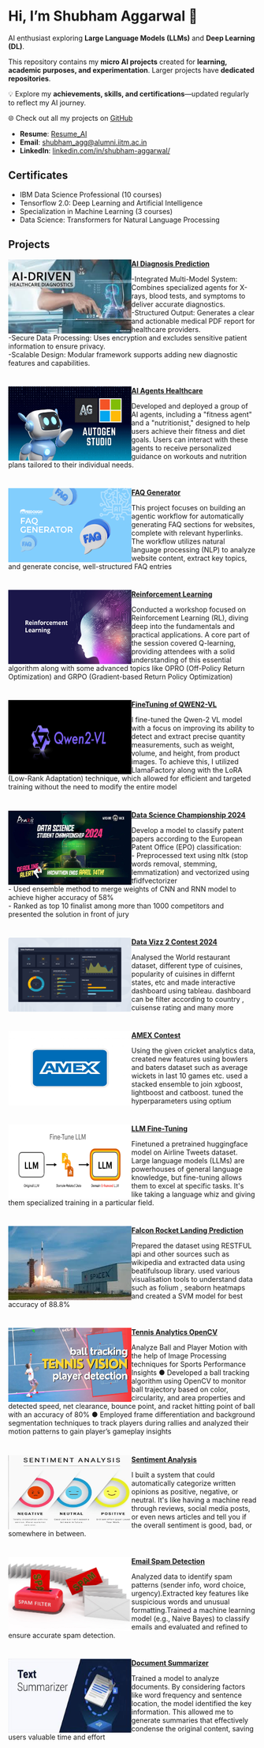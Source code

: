 # Hi, I’m Shubham Aggarwal 👋

AI enthusiast exploring **Large Language Models (LLMs)** and **Deep Learning (DL)**.

This repository contains my **micro AI projects** created for **learning, academic purposes, and experimentation**. Larger projects have **dedicated repositories**.

💡 Explore my **achievements, skills, and certifications**—updated regularly to reflect my AI journey.

🌐 Check out all my projects on [GitHub](https://github.com/Shubham2376G)


- **Resume**: [Resume_AI](https://github.com/Shubham2376G/AI_Projects/tree/main/Resume)
- **Email**: [shubham_agg@alumni.iitm.ac.in](shubham_agg@alumni.iitm.ac.in)
- **LinkedIn**: [linkedin.com/in/shubham-aggarwal/](https://linkedin.com/in/shubham-aggarwal-a63b40276/)

## Certificates
- IBM Data Science Professional (10 courses)
- Tensorflow 2.0: Deep Learning and Artificial Intelligence
- Specialization in Machine Learning (3 courses)
- Data Science: Transformers for Natural Language Processing

## Projects

<img align="left" width="250" height="150" src="https://github.com/Shubham2376G/AI_Projects/blob/main/Images/seed.jpg"> **[AI Diagnosis Prediction ](https://github.com/Shubham2376G/AI_Projects/tree/main/AI_Medical_Diagnosis_App)**

-Integrated Multi-Model System: Combines specialized agents for X-rays, blood tests, and symptoms to deliver accurate diagnostics.<br>
-Structured Output: Generates a clear and actionable medical PDF report for healthcare providers.<br>
-Secure Data Processing: Uses encryption and excludes sensitive patient information to ensure privacy.<br>
-Scalable Design: Modular framework supports adding new diagnostic features and capabilities.

#

<img align="left" width="250" height="150" src="https://github.com/Shubham2376G/AI_Projects/blob/main/Images/autogen.jpg"> **[AI Agents Healthcare ](https://github.com/Shubham2376G/AI_Projects/tree/main/AI_Agents)**

Developed and deployed a group of AI agents, including a "fitness agent" and a "nutritionist," designed to help users achieve their fitness and diet goals. Users can interact with these agents to receive personalized guidance on workouts and nutrition plans tailored to their individual needs.

#

<img align="left" width="250" height="150" src="https://github.com/Shubham2376G/AI_Projects/blob/main/Images/FAQ.png"> **[FAQ Generator](https://github.com/Shubham2376G/AI_Projects/tree/main/FAQ_finetuned_gpt2)**


This project focuses on building an agentic workflow for automatically generating FAQ sections for websites, complete with relevant hyperlinks. The workflow utilizes natural language processing (NLP) to analyze website content, extract key topics, and generate concise, well-structured FAQ entries

#

<img align="left" width="250" height="150" src="https://github.com/Shubham2376G/AI_Projects/blob/main/Images/RL.jpg"> **[Reinforcement Learning](https://github.com/Shubham2376G/AI_Projects/tree/main/Reinforcement_Learning)**


Conducted a workshop focused on Reinforcement Learning (RL), diving deep into the fundamentals and practical applications.  A core part of the session covered Q-learning, providing attendees with a solid understanding of this essential algorithm along with some advanced topics like OPRO (Off-Policy Return Optimization) and GRPO (Gradient-based Return Policy Optimization)

#

<img align="left" width="250" height="150" src="https://github.com/Shubham2376G/AI_Projects/blob/main/Images/qwen2.png"> **[FineTuning of QWEN2-VL ](https://github.com/Shubham2376G/AI_Projects/tree/main/LLM_Cookbook/Qwen2vl_finetuning)**


I fine-tuned the Qwen-2 VL model with a focus on improving its ability to detect and extract precise quantity measurements, such as weight, volume, and height, from product images. To achieve this, I utilized LlamaFactory along with the LoRA (Low-Rank Adaptation) technique, which allowed for efficient and targeted training without the need to modify the entire model

#

<img align="left" width="250" height="150" src="https://github.com/Shubham2376G/AI_Projects/blob/main/Images/champion.jfif"> **[Data Science Championship 2024](https://github.com/Shubham2376G/AI_Projects/tree/d6bca8f0b1a0d927973d16e03ff824f81ff071ed/DataScienceChampionship2024)**


Develop a model to classify patent papers according to the European Patent Office (EPO) classification: <br> - Preprocessed text using nltk (stop words removal, stemming, lemmatization) and vectorized using tfidfvectorizer<br>- Used ensemble method to merge weights of CNN and RNN model to achieve higher accuracy of 58%<br> - Ranked as top 10 finalist among more than 1000 competitors and presented the solution in front of jury

#

<img align="left" width="250" height="150" src="https://github.com/Shubham2376G/AI_Projects/blob/main/Images/data_vizz.png"> **[Data Vizz 2 Contest 2024](https://github.com/Shubham2376G/AI_Projects/tree/main/Data_Vizz_2)**

Analysed the World restaurant dataset, different type of cuisines, popularity of cuisines in differnt states, etc and made interactive dashboard using tableau. dashboard can be filter according to country , cuisense rating and many more

#

<img align="left" width="250" height="150" src="https://github.com/Shubham2376G/AI_Projects/blob/main/Images/amex-card1708.jpg"> **[AMEX Contest](https://github.com/Shubham2376G/AI_Projects/tree/main/AMEX_Contest_2024)**

Using the given cricket analytics data, created new features using bowlers and baters dataset such as average wickets in last 10 games etc. used a stacked ensemble to join xgboost, lightboost and catboost. tuned the hyperparameters using optium

#

<img align="left" width="250" height="150" src="https://github.com/Shubham2376G/AI_Projects/blob/main/Images/llm_finetuning.png"> **[LLM Fine-Tuning](https://github.com/Shubham2376G/AI_Projects/tree/main/LLM_Cookbook/FineTuning)**

Finetuned a pretrained huggingface model on Airline Tweets dataset. Large language models (LLMs) are powerhouses of general language knowledge, but fine-tuning allows them to excel at specific tasks. It's like taking a language whiz and giving them specialized training in a particular field.

#

<img align="left" width="250" height="150" src="https://github.com/Shubham2376G/AI_Projects/blob/main/Images/falcon.jfif"> **[Falcon Rocket Landing Prediction](https://github.com/Shubham2376G/AI_Projects/tree/main/IBM_Project_FalconX_Land_Prediction)**

Prepared the dataset using RESTFUL api and other sources such as wikipedia and extracted data using beatifulsoup library. used various visualisation tools to understand data such as folium , seaborn heatmaps and created a SVM model for best accuracy of 88.8%

#

<img align="left" width="250" height="150" src="https://github.com/Shubham2376G/AI_Projects/blob/main/Images/tennis.jpg"> **[Tennis Analytics OpenCV](https://github.com/Shubham2376G/AI_Projects/tree/main/Tennis_Analysis_OpenCV)**

Analyze Ball and Player Motion with the help of Image Processing techniques for Sports Performance Insights
● Developed a ball tracking algorithm using OpenCV to monitor ball trajectory based on color, circularity, and area properties and detected speed, net clearance, bounce point, and racket hitting point of ball with an accuracy of 80%
● Employed frame differentiation and background segmentation techniques to track players during rallies and analyzed their motion patterns to gain player’s gameplay insights

#

<img align="left" width="250" height="150" src="https://github.com/Shubham2376G/AI_Projects/blob/main/Images/sentiment.jpg"> **[Sentiment Analysis](https://github.com/Shubham2376G/AI_Projects/tree/main/LLM_Cookbook/Sentiment_analysis)**

I built a system that could automatically categorize written opinions as positive, negative, or neutral. It's like having a machine read through reviews, social media posts, or even news articles and tell you if the overall sentiment is good, bad, or somewhere in between.

#

<img align="left" width="250" height="150" src="https://github.com/Shubham2376G/AI_Projects/blob/main/Images/spam.jpg"> **[Email Spam Detection](https://github.com/Shubham2376G/AI_Projects/tree/main/LLM_Cookbook/Spam_Detection)**

Analyzed data to identify spam patterns (sender info, word choice, urgency).Extracted key features like suspicious words and unusual formatting.Trained a machine learning model (e.g., Naive Bayes) to classify emails and evaluated and refined to ensure accurate spam detection.

#

<img align="left" width="250" height="150" src="https://github.com/Shubham2376G/AI_Projects/blob/main/Images/summarizer.jfif"> **[Document Summarizer](https://github.com/Shubham2376G/AI_Projects/tree/main/LLM_Cookbook/Document_Summarizer)**

Trained a model to analyze documents. By considering factors like word frequency and sentence location, the model identified the key information. This allowed me to generate summaries that effectively condense the original content, saving users valuable time and effort
